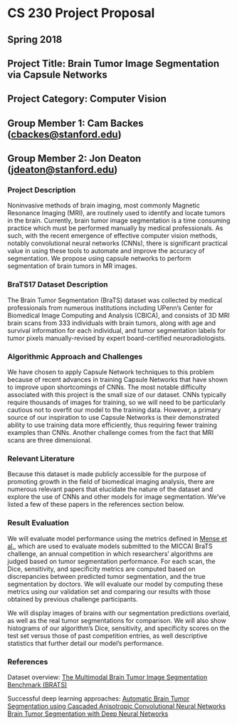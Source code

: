 # CS 230 Project Proposal
## Spring 2018

## Project Title: Brain Tumor Image Segmentation via Capsule Networks
## Project Category: Computer Vision
## Group Member 1: Cam Backes (cbackes@stanford.edu)
## Group Member 2: Jon Deaton (jdeaton@stanford.edu)

### Project Description
Noninvasive methods of brain imaging, most commonly Magnetic Resonance Imaging (MRI), are routinely
used to identify and locate tumors in the brain. Currently, brain tumor image segmentation is a 
time consuming practice which must be performed manually by medical professionals. As such, with
the recent emergence of effective computer vision methods, notably convolutional neural networks 
(CNNs), there is significant practical value in using these tools to automate and improve the 
accuracy of segmentation. We propose using capsule networks to perform segmentation of brain 
tumors in MR images.

### BraTS17 Dataset Description
The Brain Tumor Segmentation (BraTS) dataset was collected by medical professionals from numerous 
institutions including UPenn’s Center for Biomedical Image Computing and Analysis (CBICA), and 
consists of 3D MRI brain scans from 333 individuals with brain tumors, along with age and survival 
information for each individual, and tumor segmentation labels for tumor pixels manually-revised 
by expert board-certified neuroradiologists.

### Algorithmic Approach and Challenges
We have chosen to apply Capsule Network techniques to this problem because of recent advances in 
training Capsule Networks that have shown to improve upon shortcomings of CNNs. The most notable 
difficulty associated with this project is the small size of our dataset. CNNs typically require 
thousands of images for training, so we will need to be particularly cautious not to overfit our 
model to the training data. However, a primary source of our inspiration to use Capsule Networks 
is their demonstrated ability to use training data more efficiently, thus requiring fewer training 
examples than CNNs. Another challenge comes from the fact that MRI scans are three dimensional.

### Relevant Literature
Because this dataset is made publicly accessible for the purpose of promoting growth in the field of 
biomedical imaging analysis, there are numerous relevant papers that elucidate the nature of 
the dataset and explore the use of CNNs and other models for image segmentation. We’ve listed a 
few of these papers in the references section below.

### Result Evaluation
We will evaluate model performance using the metrics defined in [Mense et al.][1], which are used to 
evaluate models submitted to the MICCAI BraTS challenge, an annual competition in which 
researchers’ algorithms are judged based on tumor segmentation performance. For each scan, the 
Dice, sensitivity, and specificity metrics are computed based on discrepancies between predicted 
tumor segmentation, and the true segmentation by doctors. We will evaluate our model by computing 
these metrics using our validation set and comparing our results with those obtained by previous 
challenge participants.

We will display images of brains with our segmentation predictions overlaid, as well as the real 
tumor segmentations for comparison. We will also show histograms of our algorithm’s Dice, 
sensitivity, and specificity scores on the test set versus those of past competition entries, as 
well descriptive statistics that further detail our model’s performance.

### References
Dataset overview:
[The Multimodal Brain Tumor Image Segmentation Benchmark (BRATS)][1]

Successful deep learning approaches:
[Automatic Brain Tumor Segmentation using Cascaded Anisotropic Convolutional Neural Networks][2]
[Brain Tumor Segmentation with Deep Neural Networks][3]

[1]:https://www.ncbi.nlm.nih.gov/pubmed/25494501
[2]:https://arxiv.org/abs/1709.00382
[3]:https://arxiv.org/pdf/1505.03540.pdf